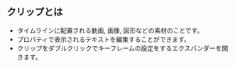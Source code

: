 ## クリップとは

* タイムラインに配置される動画, 画像, 図形などの素材のことです。
* プロパティで表示されるテキストを編集することができます。
* クリップをダブルクリックでキーフレームの設定をするエクスパンダーを開きます。
